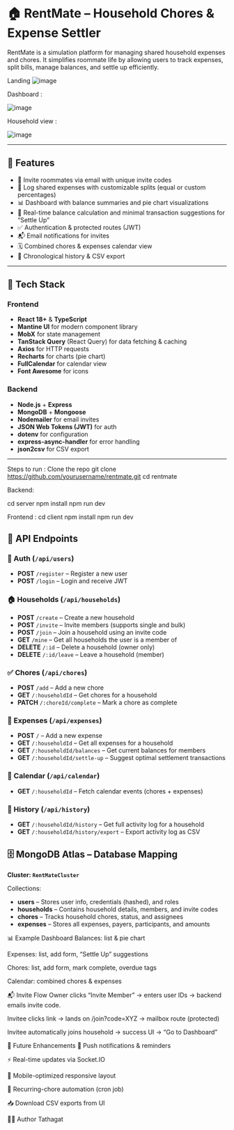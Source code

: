 # 🏠 RentMate – Household Chores & Expense Settler

RentMate is a simulation platform for managing shared household expenses and chores. It simplifies roommate life by allowing users to track expenses, split bills, manage balances, and settle up efficiently.


Landing
![image](https://github.com/user-attachments/assets/715a01bc-fa6a-4153-905c-b980a2d33cee)


Dashboard : 

![image](https://github.com/user-attachments/assets/93bf2493-c4f4-4a41-bc2b-83748da3bdef)

Household view : 

![image](https://github.com/user-attachments/assets/e9e8fe0f-e4aa-41ed-bede-0cfccd465c96)



---

## 🚀 Features

- 👥 Invite roommates via email with unique invite codes  
- 💸 Log shared expenses with customizable splits (equal or custom percentages)  
- 📊 Dashboard with balance summaries and pie chart visualizations  
- 🔄 Real-time balance calculation and minimal transaction suggestions for “Settle Up”  
- ✅ Authentication & protected routes (JWT)  
- 📬 Email notifications for invites  
- 🗓️ Combined chores & expenses calendar view  
- 📝 Chronological history & CSV export  

---

## 🧰 Tech Stack

### Frontend

- **React 18+** & **TypeScript**  
- **Mantine UI** for modern component library  
- **MobX** for state management  
- **TanStack Query** (React Query) for data fetching & caching  
- **Axios** for HTTP requests  
- **Recharts** for charts (pie chart)  
- **FullCalendar** for calendar view  
- **Font Awesome** for icons  

### Backend

- **Node.js** + **Express**  
- **MongoDB** + **Mongoose**  
- **Nodemailer** for email invites  
- **JSON Web Tokens (JWT)** for auth  
- **dotenv** for configuration  
- **express-async-handler** for error handling  
- **json2csv** for CSV export  

---

Steps to run : 
Clone the repo
git clone https://github.com/yourusername/rentmate.git
cd rentmate

Backend: 

cd server
npm install
npm run dev

Frontend : 
cd client
npm install
npm run dev

## 🔗 API Endpoints

### 👤 Auth (`/api/users`)
- **POST** `/register` – Register a new user
- **POST** `/login` – Login and receive JWT

### 🏠 Households (`/api/households`)
- **POST** `/create` – Create a new household
- **POST** `/invite` – Invite members (supports single and bulk)
- **POST** `/join` – Join a household using an invite code
- **GET** `/mine` – Get all households the user is a member of
- **DELETE** `/:id` – Delete a household (owner only)
- **DELETE** `/:id/leave` – Leave a household (member)

### ✅ Chores (`/api/chores`)
- **POST** `/add` – Add a new chore
- **GET** `/:householdId` – Get chores for a household
- **PATCH** `/:choreId/complete` – Mark a chore as complete

### 💸 Expenses (`/api/expenses`)
- **POST** `/` – Add a new expense
- **GET** `/:householdId` – Get all expenses for a household
- **GET** `/:householdId/balances` – Get current balances for members
- **GET** `/:householdId/settle-up` – Suggest optimal settlement transactions

### 📅 Calendar (`/api/calendar`)
- **GET** `/:householdId` – Fetch calendar events (chores + expenses)

### 📜 History (`/api/history`)
- **GET** `/:householdId/history` – Get full activity log for a household
- **GET** `/:householdId/history/export` – Export activity log as CSV

## 🗄️ MongoDB Atlas – Database Mapping

**Cluster: `RentMateCluster`**

Collections:
- **users** – Stores user info, credentials (hashed), and roles
- **households** – Contains household details, members, and invite codes
- **chores** – Tracks household chores, status, and assignees
- **expenses** – Stores all expenses, payers, participants, and amounts

📊 Example Dashboard
Balances: list & pie chart

Expenses: list, add form, “Settle Up” suggestions

Chores: list, add form, mark complete, overdue tags

Calendar: combined chores & expenses

📬 Invite Flow
Owner clicks “Invite Member” → enters user IDs → backend emails invite code.

Invitee clicks link → lands on /join?code=XYZ → mailbox route (protected)

Invitee automatically joins household → success UI → “Go to Dashboard”

🔮 Future Enhancements
🔔 Push notifications & reminders

⚡ Real-time updates via Socket.IO

📱 Mobile-optimized responsive layout

📆 Recurring-chore automation (cron job)

📥 Download CSV exports from UI

🧑‍💻 Author
Tathagat 

